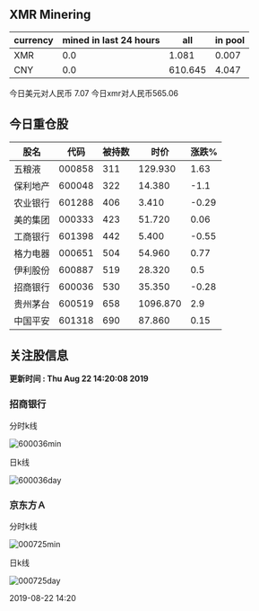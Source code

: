 ## XMR Minering

|currency|mined in last 24 hours|all|in pool|
|---|---|---|---|
|XMR|0.0|1.081|0.007|
|CNY|0.0|610.645|4.047|

今日美元对人民币 7.07	今日xmr对人民币565.06


## 今日重仓股 

|股名|代码|被持数|时价|涨跌%|
|---|---|---|---|---|
|五粮液|000858|311|129.930|1.63|
|保利地产|600048|322|14.380|-1.1|
|农业银行|601288|406|3.410|-0.29|
|美的集团|000333|423|51.720|0.06|
|工商银行|601398|442|5.400|-0.55|
|格力电器|000651|504|54.960|0.77|
|伊利股份|600887|519|28.320|0.5|
|招商银行|600036|530|35.350|-0.28|
|贵州茅台|600519|658|1096.870|2.9|
|中国平安|601318|690|87.860|0.15|

## 关注股信息
**更新时间 : Thu Aug 22 14:20:08 2019**
### 招商银行 
分时k线

![600036min](http://image.sinajs.cn/newchart/min/n/sh600036.gif)

日k线

![600036day](http://image.sinajs.cn/newchart/daily/n/sh600036.gif)

### 京东方Ａ 
分时k线

![000725min](http://image.sinajs.cn/newchart/min/n/sz000725.gif)

日k线

![000725day](http://image.sinajs.cn/newchart/daily/n/sz000725.gif)

2019-08-22 14:20